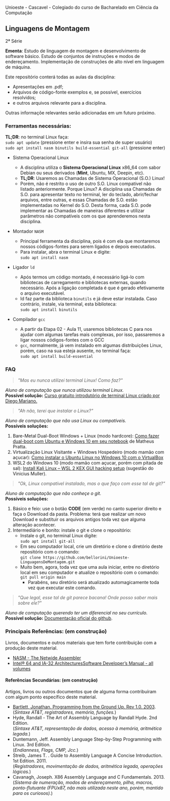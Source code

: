 
Unioeste - Cascavel - Colegiado do curso de Bacharelado em Ciência da Computação

## Linguagens de Montagem

2ª Série

**Ementa**: Estudo de linguagem de montagem e desenvolvimento de software básico. Estudo de conjuntos de instruções e modos de
endereçamento. Implementação de construções de alto nível em linguagem de máquina.


Este repositório conterá todas as aulas da disciplina:
- Apresentações em .pdf; 
- Arquivos de código-fonte exemplos e, se possível, exercícios resolvidos; 
- e outros arquivos relevante para a disciplina. 

Outras informaçõe relevantes serão adicionadas em um futuro próximo.

### Ferramentas necessárias:

**TL;DR**: no terminal Linux faça:  
  `sudo apt update` (pressione enter e insira sua senha de super usuário)  
  `sudo apt install nasm binutils build-essential git-all` (pressione enter)  
  

- Sistema Operacional Linux 
    - A disciplina utiliza o **Sistema Operacional Linux** x86_64 com sabor Debian ou seus derivados (**Mint**, Ubuntu, MX, Deepin, etc). 
    - **TL;DR**: Usaremos as Chamadas de Sistema Operacional (S.O.) Linux! 
    - Porém, não é restrito o uso de outro S.O. Linux compatível não listado anteriormente. Porque Linux? A disciplina usa Chamadas de S.O. para apresentar texto no terminal, ler do teclado, abrir/fechar arquivos, entre outras, e essas Chamadas de S.O. estão implementadas no Kernel do S.O. Desta forma, cada S.O. pode implementar as Chamadas de maneiras diferentes e utilizar parâmetros não compatíveis com os que aprenderemos nesta disciplina.

- Montador `NASM`
    - Principal ferramenta da disciplina, pois é com ela que montaremos nossos códigos-fontes para serem ligados e depois executados.
    - Para instalar, abra o terminal Linux e digite:  
    `sudo apt install nasm`  

- Ligador `ld`
    - Após termos um código montado, é necessário ligá-lo com bibliotecas de carregamento e bibliotecas externas, quando necessário. Após a ligação completada é que é gerado efetivamente o arquivo executável. 
    - ld faz parte da biblioteca `binutils` e já deve estar instalada. Caso contrário, instale, via terminal, esta biblioteca:  
    `sudo apt install binutils` 

- Compilador `gcc`
    - A partir da Etapa 02 - Aula 11, usaremos bibliotecas C para nos ajudar com algumas tarefas mais complexas, por isso, passaremos a ligar nossos códigos-fontes com o GCC
    - `gcc`, normalmente, já vem instalado em algumas distribuições Linux, porém, caso na sua esteja ausente, no terminal faça:  
    `sudo apt install build-essential`

### FAQ
  > *"Mas eu nunca utilizei terminal Linux! Como faz?"*  
  
  _Aluno de computação que nunca utilizou terminal Linux._  
  **Possível solução:** [Curso gratuito introdutório de terminal Linux criado por Diego Mariano.](https://www.udemy.com/course/terminal-de-comandos-linux/) 

  > *"Ah não, terei que instalar o Linux?"*  
  
  _Aluno de computação que não usa Linux ou compatíveis._  
  **Possíveis soluções:**
  1. Bare-Metal Dual-Boot Windows + Linux (modo hardcore): [Como fazer dual-boot com Ubuntu e Windows 10 em seu notebook](https://blog.matheus.io/pt/tech/como-fazer-dual-boot-ubuntu-windows-10/) de Matheus Pratta.  
  2. Virtualização Linux Visitante + Windows Hospedeiro (modo mamão com açucar): [Como instalar o Ubuntu Linux no Windows 10 com o VirtualBox](https://fiodevida.com/como-instalar-o-ubuntu-linux-no-windows-10-com-o-virtualbox/)   
  3. WSL2 do Windows 10 (modo mamão com açucar, porém com pitada de sal): [Install Kali Linux – WSL 2 KEX GUI hacking setup](https://www.youtube.com/watch?v=_cXmx2qwWts) (sugestão do Vinicius Muller).  
  
  > *"Ok, Linux compatível instalado, mas o que faço com esse tal de git?"*  

  _Aluno de computação que não conheçe o git._  
  **Possíveis soluções:**  
  1. Básico e feio: use o botão **CODE** (em verde) no canto superior direito e faça o Download da pasta. Problema: terá que realizar um novo Download e substituir os arquivos antigos toda vez que alguma alteração acontecer.  
  2. Intermediário e bonito: instale o git e clone o repositório:  
     - Instale o git, no terminal Linux digite:  
     `sudo apt install git-all`  
     - Em seu computador local, crie um diretório e clone o diretório deste repositório com o comando:   
     `git clone https://github.com/bellorini/Unioeste-LinguagensDeMontagem.git` 
     - Muito bem, agora, toda vez que uma aula iniciar, entre no diretório local em seu computador e atualize o repositório com o comando:   
     `git pull origin main`  
        - Parabéns, seu diretório será atualizado automagicamente toda vez que executar este comando.  
  
  > *"Que legal, esse tal de git parece bacana! Onde posso saber mais sobre ele?"*  
  
  _Aluno de computação querendo ter um diferencial no seu currículo._  
  **Possível solução:** [Documentação oficial do github](https://docs.github.com/pt/get-started).  
  
  
### Principais Referências: (em construção)  
Livros, documentos e outros materiais que tem forte contribuição com a produção deste material.  
- [NASM - The Netwide Assembler](https://www.nasm.us/doc/)  
- [Intel® 64 and IA-32 ArchitecturesSoftware Developer’s Manual - all volumes](https://software.intel.com/content/www/us/en/develop/download/intel-64-and-ia-32-architectures-sdm-combined-volumes-1-2a-2b-2c-2d-3a-3b-3c-3d-and-4.html)  

#### Referências Secundárias: (em construção)
Artigos, livros ou outros documentos que de alguma forma contribuíram com algum ponto específico deste material.
- [Bartlett, Jonathan. Programming from the Ground Up. Rev 1.0. 2003](http://savannah.nongnu.org/projects/pgubook).  
(_Sintaxe AT&T, registradores, memória, funções._)  
- Hyde, Randall - The Art of Assembly Language by Randall Hyde. 2nd Edition.  
(_Sintaxe AT&T, representação de dados, acesso à memória, aritmética legada._)  
- Duntemann, Jeff. Assembly Language Step-by-Step Programming with Linux. 3rd Edition.  
(_Endianness, Flags, CMP, Jcc._)  
- Streib, James T. . Guide to Assembly Language A Concise Introduction. 1st Edition. 2011.  
(_Registradores, movimentação de dados, aritmética legada, operações lógicas._)
- Cavanagh, Joseph. X86 Assembly Language and C Fundamentals. 2013.  
(_Sistema de numeração, modos de endereçamento, pilha, macros, ponto-flutuante (FPUx87, não mais utilizada neste ano, porém, mantido para os curiosos)._)

